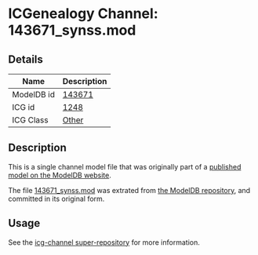 # ICGenealogy Channel: 143671\_synss.mod

## Details

Name | Description
---- | -----------
ModelDB id | [143671](http://senselab.med.yale.edu/ModelDB/ShowModel.cshtml?model=143671)
ICG id | [1248](http://icg.neurotheory.ox.ac.uk/channels/other/1248)
ICG Class | [Other](http://icg.neurotheory.ox.ac.uk/channels/other)

## Description

This is a single channel model file that was originally part of a [published model on the ModelDB website](http://senselab.med.yale.edu/mModelDB/ShowModel.cshtml?model=143671).

The file [143671\_synss.mod](143671_synss.mod) was extrated from [the ModelDB repository](http://senselab.med.yale.edu/ModelDB/ShowModel.cshtml?model=143671), and committed in its original form.

## Usage

See the [icg-channel super-repository](https://github.com/icgenealogy/icg-channels) for more information.